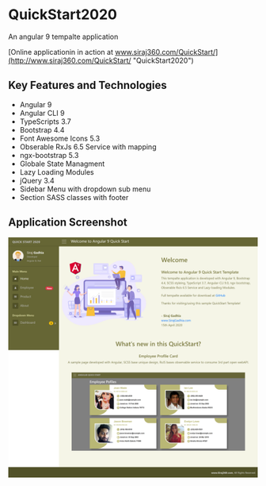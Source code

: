 # QuickStart2020
 An angular 9 tempalte application
 
 [Online applicationin in action at www.siraj360.com/QuickStart/](http://www.siraj360.com/QuickStart/ "QuickStart2020")
 
## Key Features and Technologies

*   Angular 9
*   Angular CLI 9
*   TypeScripts 3.7
*   Bootstrap 4.4
*   Font Awesome Icons 5.3
*   Obserable RxJs 6.5 Service with mapping
*   ngx-bootstrap 5.3
*   Globale State Managment
*   Lazy Loading Modules
*   jQuery 3.4
*   Sidebar Menu with dropdown sub menu
*   Section SASS classes with footer
 
 ## Application Screenshot

![alt tag](https://github.com/Siraj360/QuickStart2020/blob/master/QuickStart2020.png)
